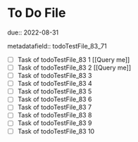 # To Do File

due:: 2022-08-31

metadatafield:: todoTestFile_83_71

- [ ] Task of todoTestFile_83 1 [[Query me]]
- [ ] Task of todoTestFile_83 2 [[Query me]]
- [ ] Task of todoTestFile_83 3
- [ ] Task of todoTestFile_83 4
- [ ] Task of todoTestFile_83 5
- [ ] Task of todoTestFile_83 6
- [ ] Task of todoTestFile_83 7
- [ ] Task of todoTestFile_83 8
- [ ] Task of todoTestFile_83 9
- [ ] Task of todoTestFile_83 10